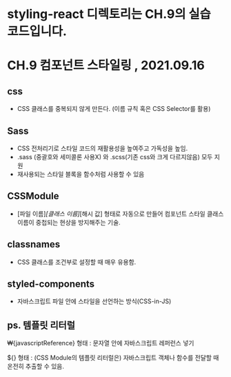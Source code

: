 # styling-react 디렉토리는 CH.9의 실습 코드입니다.

# CH.9 컴포넌트 스타일링 , 2021.09.16

## css

- CSS 클래스를 중복되지 않게 만든다. (이름 규칙 혹은 CSS Selector를 활용)

## Sass

- CSS 전처리기로 스타일 코드의 재활용성을 높여주고 가독성을 높임.
- .sass (중괄호와 세미콜론 사용X) 와 .scss(기존 css와 크게 다르지않음) 모두 지원
- 재사용되는 스타일 블록을 함수처럼 사용할 수 있음

## CSSModule

- [파일 이름]_[클래스 이름]_[해시 값] 형태로 자동으로 만들어 컴포넌트 스타일 클래스 이름이 중첩되는 현상을 방지해주는 기술.

## classnames

- CSS 클래스를 조건부로 설정할 때 매우 유용함.

## styled-components

- 자바스크립트 파일 안에 스타일을 선언하는 방식(CSS-in-JS)

## ps. 템플릿 리터럴

₩{javascriptReference} 형태 : 문자열 안에 자바스크립트 레퍼런스 넣기

${} 형태 : (CSS Module의 템플릿 리터럴은) 자바스크립트 객체나 함수를 전달할 때 온전히 추출할 수 있음.
